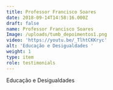 ```yaml
---
title: Professor Francisco Soares
date: 2018-09-14T14:58:16.000Z
draft: false
name: Professor Francisco Soares
Image: /uploads/tumb_depoimentos1.png
video: 'https://youtu.be/_TlhtCKKryc'
alt: 'Educação e Desigualdades '
weight: 1
type: item
role: testimonials
---
```

Educação e Desigualdades
